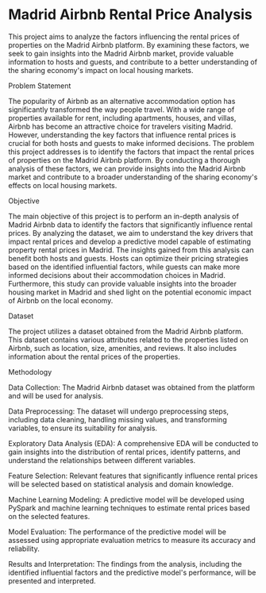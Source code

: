 # Madrid Airbnb Rental Price Analysis

This project aims to analyze the factors influencing the rental prices of properties on the Madrid Airbnb platform. By examining these factors, we seek to gain insights into the Madrid Airbnb market, provide valuable information to hosts and guests, and contribute to a better understanding of the sharing economy's impact on local housing markets.

Problem Statement

The popularity of Airbnb as an alternative accommodation option has significantly transformed the way people travel. With a wide range of properties available for rent, including apartments, houses, and villas, Airbnb has become an attractive choice for travelers visiting Madrid. However, understanding the key factors that influence rental prices is crucial for both hosts and guests to make informed decisions.
The problem this project addresses is to identify the factors that impact the rental prices of properties on the Madrid Airbnb platform. By conducting a thorough analysis of these factors, we can provide insights into the Madrid Airbnb market and contribute to a broader understanding of the sharing economy's effects on local housing markets.

Objective

The main objective of this project is to perform an in-depth analysis of Madrid Airbnb data to identify the factors that significantly influence rental prices. By analyzing the dataset, we aim to understand the key drivers that impact rental prices and develop a predictive model capable of estimating property rental prices in Madrid.
The insights gained from this analysis can benefit both hosts and guests. Hosts can optimize their pricing strategies based on the identified influential factors, while guests can make more informed decisions about their accommodation choices in Madrid. Furthermore, this study can provide valuable insights into the broader housing market in Madrid and shed light on the potential economic impact of Airbnb on the local economy.

Dataset

The project utilizes a dataset obtained from the Madrid Airbnb platform. This dataset contains various attributes related to the properties listed on Airbnb, such as location, size, amenities, and reviews. It also includes information about the rental prices of the properties.

Methodology

Data Collection: The Madrid Airbnb dataset was obtained from the platform and will be used for analysis.

Data Preprocessing: The dataset will undergo preprocessing steps, including data cleaning, handling missing values, and transforming variables, to ensure its suitability for analysis.

Exploratory Data Analysis (EDA): A comprehensive EDA will be conducted to gain insights into the distribution of rental prices, identify patterns, and understand the relationships between different variables.

Feature Selection: Relevant features that significantly influence rental prices will be selected based on statistical analysis and domain knowledge.

Machine Learning Modeling: A predictive model will be developed using PySpark and machine learning techniques to estimate rental prices based on the selected features.

Model Evaluation: The performance of the predictive model will be assessed using appropriate evaluation metrics to measure its accuracy and reliability.

Results and Interpretation: The findings from the analysis, including the identified influential factors and the predictive model's performance, will be presented and interpreted.
